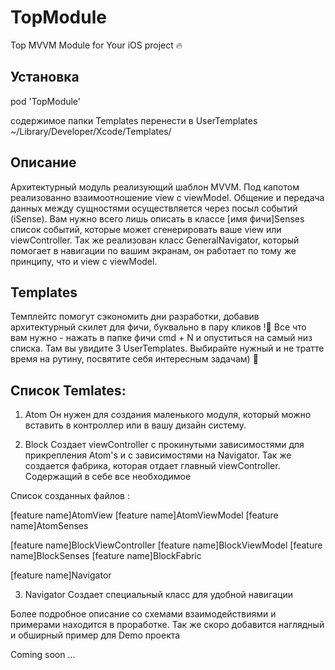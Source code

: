 # TopModule
Top MVVM Module for Your iOS project 🔥

## Установка

pod 'TopModule'

содержимое папки Templates перенести в UserTemplates
~/Library/Developer/Xcode/Templates/

## Описание

Архитектурный модуль реализующий шаблон MVVM.
Под капотом реализованно взаимоотношение view с viewModel.
Общение и передача данных между сущностями осуществляется через посыл событий (iSense).
Вам нужно всего лишь описать в классе [имя фичи]Senses список событий, которые может сгенерировать ваше view или viewController.
Так же реализован класс GeneralNavigator, который помогает в навигации по вашим экранам, он работает по тому же принципу, что и view с viewModel.

## Templates

Темплейтс помогут сэкономить дни разработки, добавив архитектурный скилет для фичи, буквально в пару кликов !🤯
Все что вам нужно - нажать в папке фичи cmd + N и опуститься на самый низ списка. Там вы увидите 3 UserTemplates.
Выбирайте нужный и не тратте время на рутину, посвятите себя интересным задачам) 🤩

## Список Temlates:

1) Atom
Он нужен для создания маленького модуля, который можно вставить в контроллер или в вашу дизайн систему.

2) Block
Создает viewController с прокинутыми зависимостями для прикрепления Atom's и с зависимостями на Navigator.
Так же создается фабрика, которая отдает главный viewController. Содержащий в себе все необходимое 

Список созданных файлов :

[feature name]AtomView
[feature name]AtomViewModel
[feature name]AtomSenses

[feature name]BlockViewController
[feature name]BlockViewModel
[feature name]BlockSenses
[feature name]BlockFabric

[feature name]Navigator

3) Navigator
Создает специальный класс для удобной навигации

Более подробное описание со схемами взаимодействиями и примерами находится в проработке.
Так же скоро добавится наглядный и обширный пример для Demo проекта

Coming soon ...

